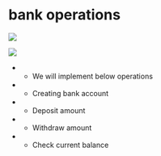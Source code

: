 # bank operations


  <img src="https://www.code-inspector.com/project/27824/score/svg" /></a>
    
  <img src="https://www.code-inspector.com/project/27824/status/svg" /></a>  
    
    


+ * We will implement below operations 
+ * Creating bank account
+ * Deposit amount 
+ * Withdraw amount
+ * Check current balance
